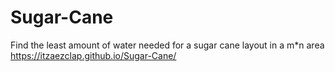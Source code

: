 # Sugar-Cane
Find the least amount of water needed for a sugar cane layout in a m*n area
https://itzaezclap.github.io/Sugar-Cane/
